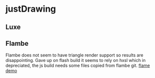 # justDrawing

## Luxe


## Flambe 
Flambe does not seem to have triangle render support so results are disappointing.
Gave up on flash build it seems to rely on hxsl which in depreciated, the js build needs some files copied from flambe git.
[flame demo](https://rawgit.com/nanjizal/justDrawing/master/binFlambe/build/web/index.html)
